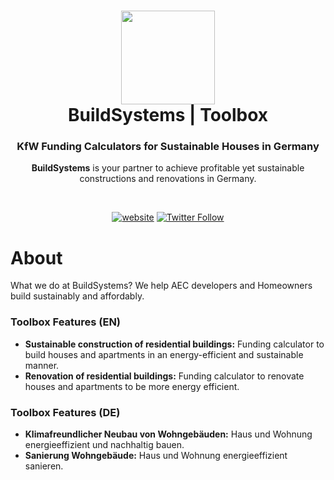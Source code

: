 <h1 align="center">
  <img src="https://github.com/build-systems/toolbox/blob/main/src/assets/black-logo_round.png" width="150px"/><br/>
  BuildSystems | Toolbox
</h1>
<h3 align="center">
    KfW Funding Calculators for Sustainable Houses in Germany
</h3>
<p align="center"><b>BuildSystems</b> is your partner to achieve profitable yet sustainable constructions and renovations in Germany.</p><br/>

<p align="center"><a href="https://app.buildsystems.de/"><img src="https://img.shields.io/badge/https://-app.buildsystems.de-white" alt="website"></a> <a href="https://www.linkedin.com/company/build-systems-de"><img src="https://img.shields.io/badge/Follow-BuildSystems-blue?logo=linkedin" alt="Twitter Follow"></a></p>
<p align="center"></p>

# About

What we do at BuildSystems? We help AEC developers and Homeowners build sustainably and affordably.

### Toolbox Features (EN)
- **Sustainable construction of residential buildings:** Funding calculator to build houses and apartments in an energy-efficient and sustainable manner.
- **Renovation of residential buildings:** Funding calculator to renovate houses and apartments to be more energy efficient.

### Toolbox Features (DE)
- **Klimafreundlicher Neubau von Wohngebäuden:** Haus und Wohnung energieeffizient und nachhaltig bauen.
- **Sanierung Wohngebäude:** Haus und Wohnung energieeffizient sanieren.
